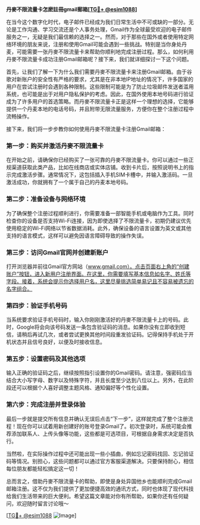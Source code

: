**丹麥不限流量卡怎麽註冊gmail郵箱[[TG💪+ @esim1088](https://t.me/s/esim1088)]**

在当今这个数字化时代，电子邮件已经成为我们日常生活中不可或缺的一部分。无论是工作沟通、学习交流还是个人事务处理，Gmail作为全球最受欢迎的电子邮件服务之一，无疑是我们最信赖的选择之一。然而，对于那些在国外或者使用特定网络环境的朋友来说，注册和使用Gmail可能会遇到一些挑战。特别是当你身处丹麦，可能需要一张丹麥不限流量卡来帮助你顺利地完成注册过程。那么，如何利用丹麥不限流量卡成功注册Gmail邮箱呢？接下来，我们就详细探讨一下这个问题。

首先，让我们了解一下为什么我们需要丹麥不限流量卡来注册Gmail邮箱。由于谷歌对新账户的安全性有严格的要求，尤其是在非本地IP地址的情况下，许多国家的用户在尝试注册时会遇到各种限制。这些限制可能是为了防止垃圾邮件发送者滥用系统，也可能是出于对用户隐私保护的考虑。因此，在国外使用本地号码进行验证成为了许多用户的首选策略。而丹麥不限流量卡正是这样一个理想的选择，它能够提供一个丹麦本地的电话号码，并且附带无限流量服务，方便你在整个注册过程中流畅操作。

接下来，我们将一步步教你如何使用丹麥不限流量卡注册Gmail邮箱：

### 第一步：购买并激活丹麥不限流量卡

在开始之前，请确保你已经购买了一张可靠的丹麥不限流量卡。你可以通过一些正规渠道获取此类产品，比如在线商店或实体店铺。收到卡片后，按照说明书上的指示完成激活步骤。通常情况下，这包括插入手机SIM卡槽中，并输入激活码。一旦激活成功，你就拥有了一个属于自己的丹麦本地号码。

### 第二步：准备设备与网络环境

为了确保整个注册过程顺利进行，你需要准备一部智能手机或电脑作为工具。同时检查你的设备是否支持Wi-Fi连接，因为即使选择了不限流量卡，初期仍建议优先使用稳定的Wi-Fi网络以节省数据消耗。此外，确保设备的语言设置为英文或其他支持的语言模式，这样可以避免因语言障碍导致的操作失误。

### 第三步：访问Gmail官网并创建新账户

打开浏览器并前往Gmail官方网站（www.gmail.com）。点击页面右上角的“创建账户”按钮，进入新用户注册界面。在这里，你需要填写基本信息如名字、姓氏等字段。接着，系统会提示你选择用户名，这里尽量挑选简单易记且不容易被遗忘的名字组合。

### 第四步：验证手机号码

当系统要求验证手机号码时，输入你刚刚激活好的丹麥不限流量卡上的号码。此时，Google将会向该号码发送一条包含验证码的消息。如果你没有立即收到短信，请稍后再试几次，或者尝试更换其他时间段重发验证码。记得保持手机处于开机状态并且信号良好，以便及时接收信息。

### 第五步：设置密码及其他选项

输入正确的验证码之后，继续按照指引设置你的Gmail密码。请注意，强密码应当结合大小写字母、数字以及特殊字符，并且长度至少达到八位以上。另外，在此阶段还可以根据个人喜好调整主题风格、通知偏好等个性化设置。

### 第六步：完成注册并登录体验

最后一步就是提交所有信息并确认无误后点击“下一步”，这样就完成了整个注册流程！现在你可以试着用新创建好的账号登录Gmail了。初次登录时，系统可能会推荐添加联系人、上传头像等功能，这些都是可选项目，可根据自身需求决定是否执行。

当然啦，在实际操作过程中还可能出现一些小插曲，例如忘记密码找回、忘记验证码等情况。别担心，这些问题都可以通过官方客服渠道解决。只要保持耐心，相信每位朋友都能轻松搞定这一切！

总而言之，借助丹麥不限流量卡的帮助，即使是身处异国他乡也能顺利完成Gmail邮箱注册。这不仅为我们提供了更加便捷高效的通讯方式，同时也体现了现代科技给我们生活带来的巨大便利。希望这篇文章能对你有所帮助，如果你还有任何疑问，欢迎随时留言讨论哦～

[[TG💪+ @esim1088](https://t.me/s/esim1088) ![Image](https://i.postimg.cc/4NQfJmqS/Snipaste-2025-05-13-00-14-12.png)]